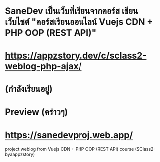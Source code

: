 # SaneDev เป็นเว็บที่เรียนจากคอร์ส เขียนเว็บไซต์  "คอร์สเรียนออนไลน์ Vuejs CDN + PHP OOP (REST API)"
# https://appzstory.dev/c/sclass2-weblog-php-ajax/
# (กำลังเรียนอยู่) 
# Preview  (คร่าวๆ)
# https://sanedevproj.web.app/
project weblog from Vuejs CDN + PHP OOP (REST API) course (SClass2-byaappzstory)
